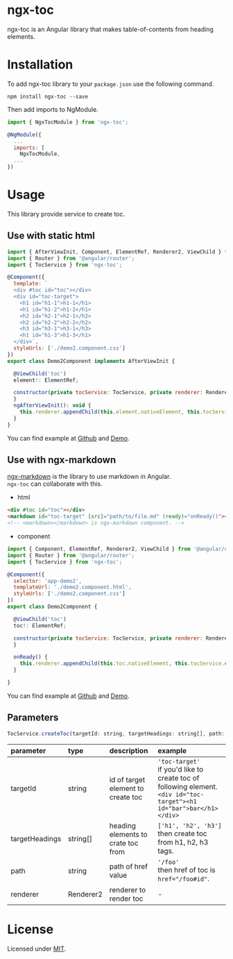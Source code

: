 # ngx-toc

ngx-toc is an Angular library that makes table-of-contents from heading elements.

# Installation

To add ngx-toc library to your `package.json` use the following command.

```
npm install ngx-toc --save
```

Then add imports to NgModule.

```javascript
import { NgxTocModule } from 'ngx-toc';

@NgModule({
  ...
  imports: [
    NgxTocModule,
  ...
})
```

# Usage

This library provide service to create toc.

## Use with static html

```javascript
import { AfterViewInit, Component, ElementRef, Renderer2, ViewChild } from '@angular/core';
import { Router } from '@angular/router';
import { TocService } from 'ngx-toc';

@Component({
  template: `
  <div #toc id="toc"></div>
  <div id="toc-target">
    <h1 id="h1-1">h1-1</h1>
    <h1 id="h1-2">h1-2</h1>
    <h2 id="h2-1">h2-1</h2>
    <h2 id="h2-2">h2-2</h2>
    <h3 id="h3-1">h3-1</h3>
    <h1 id="h1-3">h1-3</h1>
  </div>`,
  styleUrls: ['./demo2.component.css']
})
export class Demo2Component implements AfterViewInit {

  @ViewChild('toc') 
  element!: ElementRef;

  constructor(private tocService: TocService, private renderer: Renderer2, private router: Router) {
  }
  ngAfterViewInit(): void {
    this.renderer.appendChild(this.element.nativeElement, this.tocService.createToc('toc-target', ['h1', 'h2', 'h3'], this.router.url, this.renderer));
  }
}
```

You can find example at [Github](https://github.com/HiromasaNojima/ngx-toc/tree/main/src/app/demo1) and [Demo](https://sleepy-knuth-cedceb.netlify.app/demo1).

## Use with ngx-markdown

[ngx-markdown](https://github.com/jfcere/ngx-markdown) is the library to use markdown in Angular.<br>
`ngx-toc` can collaborate with this.

- html

```html
<div #toc id="toc"></div>
<markdown id="toc-target" [src]="path/to/file.md" (ready)="onReady()"></markdown>
<!-- <markdown></markdown> is ngx-markdown component. -->
```

- component

```javascript
import { Component, ElementRef, Renderer2, ViewChild } from '@angular/core';
import { Router } from '@angular/router';
import { TocService } from 'ngx-toc';

@Component({
  selector: 'app-demo2',
  templateUrl: './demo2.component.html',
  styleUrls: ['./demo2.component.css']
})
export class Demo2Component {

  @ViewChild('toc') 
  toc!: ElementRef;

  constructor(private tocService: TocService, private renderer: Renderer2, private router: Router) {
  }

  onReady() {
    this.renderer.appendChild(this.toc.nativeElement, this.tocService.createToc('toc-target', ['h1', 'h2', 'h3'], this.router.url, this.renderer));
  }

}
```

You can find example at [Github](https://github.com/HiromasaNojima/ngx-toc/tree/main/src/app/demo2) and [Demo](https://sleepy-knuth-cedceb.netlify.app/demo2).

## Parameters

```javascript
TocService.createToc(targetId: string, targetHeadings: string[], path: string, renderer: Renderer2): HTMLElement
```

| parameter | type | description | example |
| :- | :- | :- | :- |
| targetId | string | id of target element to create toc | `'toc-target'`<br>if you'd like to create toc of following element.<br>`<div id="toc-target"><h1 id="bar">bar</h1></div>` |
| targetHeadings | string[] | heading elements to crate toc from | `['h1', 'h2', 'h3']`<br>then create toc from h1, h2, h3 tags. |
| path | string | path of href value | `'/foo'`<br>then href of toc is `href="/foo#id"`. |
| renderer | Renderer2 | renderer to render toc | - |

# License

Licensed under [MIT](https://opensource.org/licenses/MIT).  